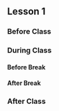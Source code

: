 ## Lesson 1

### Before Class

### During Class

#### Before Break

#### After Break

### After Class
